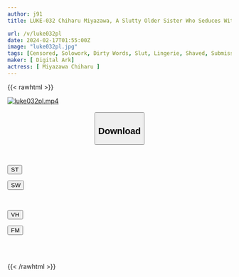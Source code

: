 ```yaml
---
author: j91
title: LUKE-032 Chiharu Miyazawa, A Slutty Older Sister Who Seduces With Dirty Talk While Being In Close Contact With Her

url: /v/luke032pl
date: 2024-02-17T01:55:00Z
image: "luke032pl.jpg"
tags: [Censored, Solowork, Dirty Words, Slut, Lingerie, Shaved, Submissive Men	]
maker: [ Digital Ark]
actress: [ Miyazawa Chiharu ]
---
```



{{< rawhtml >}}

<div class="video" data-videoid="yd1gYkOGjdfOvM">
    <a href="javascript:;">
        <img src="/v/luke032pl/luke032pl.jpg" width="WIDTH" height="HEIGHT" alt="luke032pl.mp4" loading="lazy">
    </a>
</div>

<script type="text/javascript" src="https://j91.asia/asset/on-demand-st.js"></script>

<br>
  <link rel="stylesheet" href="https://j91.asia/asset/bs5.css">
  
  <center>
  <button class="btn btn-primary" type="button" data-bs-toggle="collapse" data-bs-target=".multi-collapse" aria-expanded="false" aria-controls="multiCollapseExample1 multiCollapseExample2"><h2>Download</h2></button></center>
</p>
<div class="row">
  <div class="col">
    <div class="collapse multi-collapse" id="multiCollapseExample1">
      <div class="card card-body">
	      	      <br>
<div class="buttons">  
<p><a href="https://streamtape.to/v/yd1gYkOGjdfOvM" target="_blank"><button class="btn-hover color-3"><i class="fa fa-download"></i> ST</button></a></p>
<p><a href="https://cdnwish.com/8xmockvw0xy2" target="_blank"><button class="btn-hover color-2"><i class="fa fa-download"></i> SW</button></a></p></div>
    </div>
  </div>
</div>
  <div class="col">
    <div class="collapse multi-collapse" id="multiCollapseExample2">
      <div class="card card-body">
	      <br>
<div class="buttons">
<p><a href="javascript:;"><button class="btn-hover color-9"><i class="fa fa-download"></i> VH</button></a></p>
<p><a href="javascript:;"><button class="btn-hover color-8"><i class="fa fa-download"></i> FM</button></a></p></div>
<br><br>
      </div>
    </div>
  </div>
</div>

{{< /rawhtml >}}